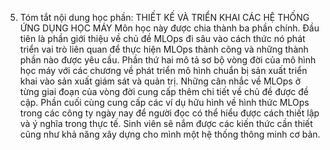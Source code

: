 5. Tóm tắt nội dung học phần: THIẾT KẾ VÀ TRIỂN KHAI CÁC HỆ THỐNG ỨNG DỤNG HỌC MÁY
Môn học này được chia thành ba phần chính. Đầu tiên là phần giới thiệu
về chủ đề MLOps đi sâu vào cách thức nó phát triển vai trò liên quan
để thực hiện MLOps thành công và những thành phần nào được yêu cầu. Phần
thứ hai mô tả sơ bộ vòng đời của mô hình học máy với các chương về phát
triển mô hình chuẩn bị sản xuất triển khai vào sản xuất giám sát và
quản trị. Những cân nhắc về MLOps ở từng giai đoạn của vòng đời cung
cấp thêm chi tiết về chủ đề được đề cập. Phần cuối cùng cung cấp các ví
dụ hữu hình về hình thức MLOps trong các công ty ngày nay để người đọc
có thể hiểu được cách thiết lập và ý nghĩa trong thực tế. Sinh viên sẽ
nắm được các kiến thức cần thiết cũng như khả năng xây dựng cho mình một
hệ thống thông minh cơ bản.
